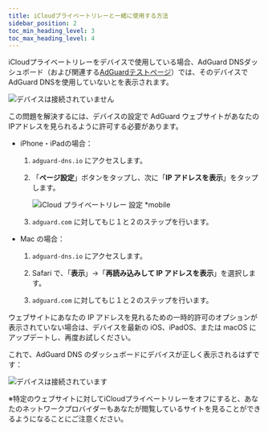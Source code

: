 ```yaml
---
title: iCloudプライベートリレーと一緒に使用する方法
sidebar_position: 2
toc_min_heading_level: 3
toc_max_heading_level: 4
---
```


iCloudプライベートリレーをデバイスで使用している場合、AdGuard DNSダッシュボード（および関連する[AdGuardテストページ](https://adguard.com/test.html)）では、そのデバイスでAdGuard DNSを使用していないとを表示されます。

![デバイスは接続されていません](https://cdn.adtidy.org/content/kb/dns/private/solving_problems/icloud_private_relay/device-not-connected.jpeg)

この問題を解決するには、デバイスの設定で AdGuard ウェブサイトがあなたのIPアドレスを見られるように許可する必要があります。

- iPhone・iPadの場合：

    1. `adguard-dns.io` にアクセスします。

    1. 「**ページ設定**」ボタンをタップし、次に「**IP アドレスを表示**」をタップします。

        ![iCloud プライベートリレー 設定 *mobile](https://cdn.adtidy.org/content/kb/dns/private/solving_problems/icloud_private_relay/icloudpr.jpg)

    1. `adguard.com` に対してもじ１と２のステップを行います。

- Mac の場合：

    1. `adguard-dns.io` にアクセスします。

    1. Safari で、「**表示**」→「**再読み込みして IP アドレスを表示**」を選択します。

    1. `adguard.com` に対してもじ１と２のステップを行います。

ウェブサイトにあなたの IP アドレスを見れるための一時的許可のオプションが表示されていない場合は、デバイスを最新の iOS、iPadOS、または macOS にアップデートし、再度お試しください。

これで、AdGuard DNS のダッシュボードにデバイスが正しく表示されるはずです：

![デバイスは接続されています](https://cdn.adtidy.org/content/kb/dns/private/solving_problems/icloud_private_relay/device-connected.jpeg)

※特定のウェブサイトに対してiCloudプライベートリレーをオフにすると、あなたのネットワークプロバイダーもあなたが閲覧しているサイトを見ることができるようになることにご注意ください。
